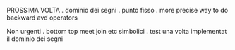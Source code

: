 PROSSIMA VOLTA
    . dominio dei segni
    . punto fisso
    . more precise way to do backward avd operators

Non urgenti
    . bottom top meet join etc simbolici
    . test una volta implementat il dominio dei segni